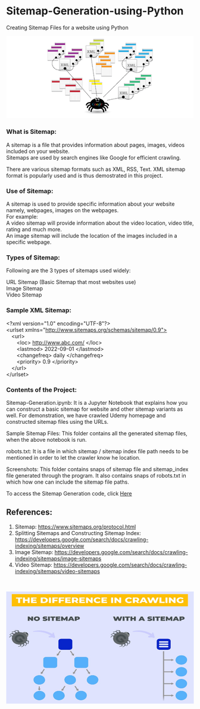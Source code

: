# Sitemap-Generation-using-Python
Creating Sitemap Files for a website using Python

<img src="Screenshots/1_UzKrCwQ5jRaBvjV7eaEhJA.png">

### What is Sitemap:
A sitemap is a file that provides information about pages, images, videos included on your website.<br>
Sitemaps are used by search engines like Google for efficient crawling.<br>

There are various sitemap formats such as XML, RSS, Text. XML sitemap format is popularly used and is thus demostrated in this project.<br>

### Use of Sitemap:
A sitemap is used to provide specific information about your website namely, webpages, images on the webpages.<br>
For example:<br>
A video sitemap will provide information about the video location, video title, rating and much more.<br>
An image sitemap will include the location of the images included in a specific webpage.<br>

### Types of Sitemap:
Following are the 3 types of sitemaps used widely:<br>

URL Sitemap (Basic Sitemap that most websites use)<br>
Image Sitemap<br>
Video Sitemap<br>

### Sample XML Sitemap:

\<?xml version="1.0" encoding="UTF-8"?><br>
\<urlset xmlns="http://www.sitemaps.org/schemas/sitemap/0.9"><br>
    &emsp;\<url><br>
        &emsp;&emsp;\<loc> http://www.abc.com/ \</loc><br>
        &emsp;&emsp;\<lastmod> 2022-09-01 \</lastmod><br>
        &emsp;&emsp;\<changefreq> daily \</changefreq><br>
        &emsp;&emsp;\<priority> 0.9 \</priority>  <br>
    &emsp;\</url><br>
\</urlset>

### Contents of the Project:

Sitemap-Generation.ipynb: It is a Jupyter Notebook that explains how you can construct a basic sitemap for website and other sitemap variants as well. For demonstration, we have crawled Udemy homepage and constructed sitemap files using the URLs.<br>

Sample Sitemap Files: This folder contains all the generated sitemap files, when the above notebook is run.<br>

robots.txt: It is a file in which sitemap / sitemap index file path needs to be mentioned in order to let the crawler know he location.<br>

Screenshots: This folder contains snaps of sitemap file and sitemap_index file generated through the program. It also contains snaps of robots.txt in which how one can include the sitemap file paths.<br>

To access the Sitemap Generation code, click <a href="https://github.com/shalaka-thorat/Sitemap-Generation-using-Python/blob/main/Sitemap-Generation.ipynb">Here</a>
    
## References:

1) Sitemap: https://www.sitemaps.org/protocol.html
2) Splitting Sitemaps and Constructing Sitemap Index: https://developers.google.com/search/docs/crawling-indexing/sitemaps/overview
3) Image Sitemap: https://developers.google.com/search/docs/crawling-indexing/sitemaps/image-sitemaps
4) Video Sitemap: https://developers.google.com/search/docs/crawling-indexing/sitemaps/video-sitemaps

## 
<br>
<img src="Screenshots/sitemap_img.jpg" height="300" width="600">
